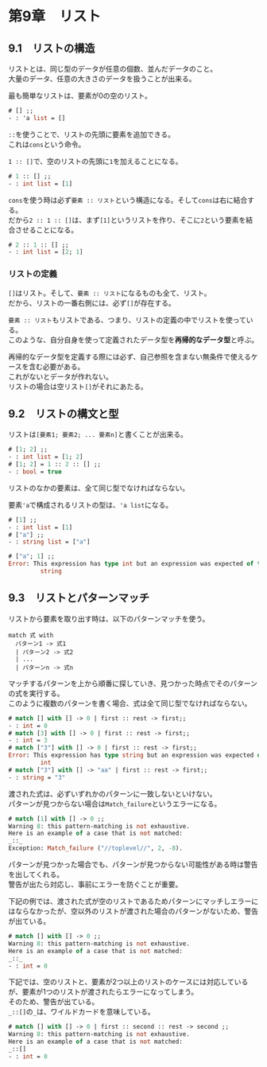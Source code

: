 # 第9章　リスト

## 9.1　リストの構造

リストとは、同じ型のデータが任意の個数、並んだデータのこと。  
大量のデータ、任意の大きさのデータを扱うことが出来る。

最も簡単なリストは、要素が0の空のリスト。

```ocaml
# [] ;;
- : 'a list = []
```

`::`を使うことで、リストの先頭に要素を追加できる。  
これは`cons`という命令。

`1 :: []`で、空のリストの先頭に`1`を加えることになる。

```ocaml
# 1 :: [] ;;
- : int list = [1]
```

`cons`を使う時は必ず`要素 :: リスト`という構造になる。そして`cons`は右に結合する。  
だから`2 :: 1 :: []`は、まず`[1]`というリストを作り、そこに`2`という要素を結合させることになる。

```ocaml
# 2 :: 1 :: [] ;;
- : int list = [2; 1]
```

### リストの定義

`[]`はリスト。そして、`要素 :: リスト`になるものも全て、リスト。  
だから、リストの一番右側には、必ず`[]`が存在する。

`要素 :: リスト`もリストである、つまり、リストの定義の中でリストを使っている。  
このような、自分自身を使って定義されたデータ型を**再帰的なデータ型**と呼ぶ。

再帰的なデータ型を定義する際には必ず、自己参照を含まない無条件で使えるケースを含む必要がある。  
これがないとデータが作れない。  
リストの場合は空リスト`[]`がそれにあたる。

## 9.2　リストの構文と型

リストは`[要素1; 要素2; ... 要素n]`と書くことが出来る。

```ocaml
# [1; 2] ;;
- : int list = [1; 2]
# [1; 2] = 1 :: 2 :: [] ;;
- : bool = true
```

リストのなかの要素は、全て同じ型でなければならない。

要素`'a`で構成されるリストの型は、`'a list`になる。

```ocaml
# [1] ;;
- : int list = [1]
# ["a"] ;;
- : string list = ["a"]
```

```ocaml
# ["a"; 1] ;;
Error: This expression has type int but an expression was expected of type
         string
```

## 9.3　リストとパターンマッチ

リストから要素を取り出す時は、以下のパターンマッチを使う。

```
match 式 with
  パターン1 -> 式1
  | パターン2 -> 式2
  | ...
  | パターンn -> 式n
```

マッチするパターンを上から順番に探していき、見つかった時点でそのパターンの式を実行する。  
このように複数のパターンを書く場合、式は全て同じ型でなければならない。

```ocaml
# match [] with [] -> 0 | first :: rest -> first;;
- : int = 0
# match [3] with [] -> 0 | first :: rest -> first;;
- : int = 3
# match ["3"] with [] -> 0 | first :: rest -> first;;
Error: This expression has type string but an expression was expected of type
         int
# match ["3"] with [] -> "aa" | first :: rest -> first;;
- : string = "3"
```

渡された式は、必ずいずれかのパターンに一致しないといけない。  
パターンが見つからない場合は`Match_failure`というエラーになる。

```ocaml
# match [1] with [] -> 0 ;;
Warning 8: this pattern-matching is not exhaustive.
Here is an example of a case that is not matched:
_::_
Exception: Match_failure ("//toplevel//", 2, -8).
```

パターンが見つかった場合でも、パターンが見つからない可能性がある時は警告を出してくれる。  
警告が出たら対応し、事前にエラーを防ぐことが重要。

下記の例では、渡された式が空のリストであるためパターンにマッチしエラーにはならなかったが、空以外のリストが渡された場合のパターンがないため、警告が出ている。

```ocaml
# match [] with [] -> 0 ;;
Warning 8: this pattern-matching is not exhaustive.
Here is an example of a case that is not matched:
_::_
- : int = 0
```

下記では、空のリストと、要素が2つ以上のリストのケースには対応しているが、要素が1つのリストが渡されたらエラーになってしまう。  
そのため、警告が出ている。  
`_::[]`の`_`は、ワイルドカードを意味している。

```ocaml
# match [] with [] -> 0 | first :: second :: rest -> second ;;
Warning 8: this pattern-matching is not exhaustive.
Here is an example of a case that is not matched:
_::[]
- : int = 0
```
